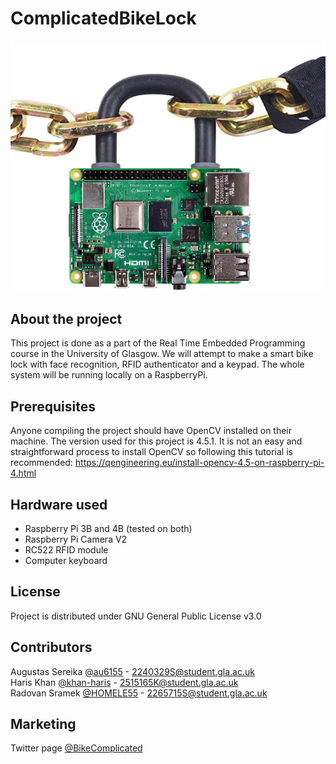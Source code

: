 # ComplicatedBikeLock


![GitHub Logo](/Resources/pilock.png)


## About the project
This project is done as a part of the Real Time Embedded Programming course in the University of Glasgow.
We will attempt to make a smart bike lock with face recognition, RFID authenticator and a keypad.
The whole system will be running locally on a RaspberryPi.

## Prerequisites
Anyone compiling the project should have OpenCV installed on their machine. The version used for this project is 4.5.1.
It is not an easy and straightforward process to install OpenCV so following this tutorial is recommended: https://qengineering.eu/install-opencv-4.5-on-raspberry-pi-4.html

## Hardware used

<ul>
  <li>Raspberry Pi 3B and 4B (tested on both)</li>
  <li>Raspberry Pi Camera V2</li>
  <li>RC522 RFID module</li>
  <li>Computer keyboard</li>
</ul>

## License

Project is distributed under GNU General Public License v3.0

## Contributors

Augustas Sereika [@au6155](https://github.com/au6155) - 2240329S@student.gla.ac.uk
<br />
Haris Khan [@khan-haris](https://github.com/khan-haris) - 2515165K@student.gla.ac.uk
<br />
Radovan Sramek [@HOMELE55](https://github.com/HOMELE55) - 2265715S@student.gla.ac.uk
<br />

## Marketing

Twitter page [@BikeComplicated](https://twitter.com/BikeComplicated)
